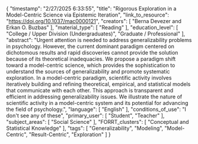 {
    "timestamp": "2/27/2025 6:33:55",
    "title": "Rigorous Exploration in a Model-Centric Science via Epistemic Iteration",
    "link_to_resource": "https://doi.org/10.1037/mac0000121",
    "creators": [
        "Berna Devezer and Erkan O. Buzbas"
    ],
    "material_type": [
        "Reading"
    ],
    "education_level": [
        "College / Upper Division (Undergraduates)",
        "Graduate / Professional"
    ],
    "abstract": "Urgent attention is needed to address generalizability problems in psychology. However, the current dominant paradigm centered on dichotomous results and rapid discoveries cannot provide the solution because of its theoretical inadequacies. We propose a paradigm shift toward a model-centric science, which provides the sophistication to understand the sources of generalizability and promote systematic exploration. In a model-centric paradigm, scientific activity involves iteratively building and refining theoretical, empirical, and statistical models that communicate with each other. This approach is transparent and efficient in addressing generalizability issues. We illustrate the nature of scientific activity in a model-centric system and its potential for advancing the field of psychology.",
    "language": [
        "English"
    ],
    "conditions_of_use": "I don't see any of these",
    "primary_user": [
        "Student",
        "Teacher"
    ],
    "subject_areas": [
        "Social Science"
    ],
    "FORRT_clusters": [
        "Conceptual and Statistical Knowledge"
    ],
    "tags": [
        "Generalizability",
        "Modeling",
        "Model-Centric",
        "Result-Centric",
        "Exploration"
    ]
}